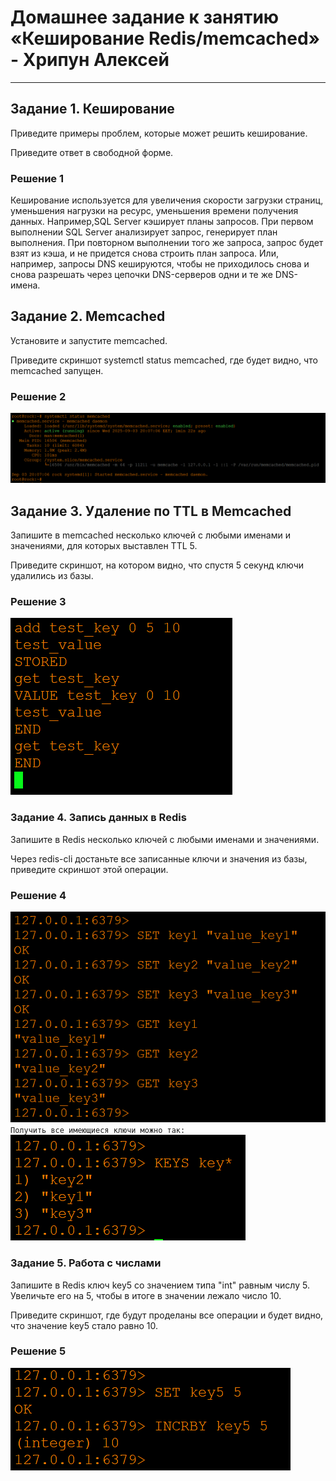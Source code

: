 # Домашнее задание к занятию «Кеширование Redis/memcached» - Хрипун Алексей

---

## Задание 1. Кеширование
Приведите примеры проблем, которые может решить кеширование.

Приведите ответ в свободной форме.

### Решение 1
Кеширование используется для увеличения скорости загрузки страниц, уменьшения нагрузки на ресурс, уменьшения времени получения данных.
Например,SQL Server кэширует планы запросов. При первом выполнении SQL Server анализирует запрос, генерирует план выполнения. При повторном выполнении того же запроса, запрос будет взят из кэша, и не придется снова строить план запроса.
Или, например, запросы DNS кешируются, чтобы не приходилось снова и снова разрешать через цепочки DNS-серверов одни и те же DNS-имена.

## Задание 2. Memcached
Установите и запустите memcached.

Приведите скриншот systemctl status memcached, где будет видно, что memcached запущен.

### Решение 2
![Запуск memcached](img/memcached_status.png)

## Задание 3. Удаление по TTL в Memcached
Запишите в memcached несколько ключей с любыми именами и значениями, для которых выставлен TTL 5.

Приведите скриншот, на котором видно, что спустя 5 секунд ключи удалились из базы.

### Решение 3

![memcached TTL](img/memcashed_ttl.png)

### Задание 4. Запись данных в Redis
Запишите в Redis несколько ключей с любыми именами и значениями.

Через redis-cli достаньте все записанные ключи и значения из базы, приведите скриншот этой операции.

### Решение 4

![REDIS](img/REDIS_set_get.png)
`Получить все имеющиеся ключи можно так:`
![REDISi KEYS](img/REDIS_keys.png)

### Задание 5. Работа с числами
Запишите в Redis ключ key5 со значением типа "int" равным числу 5. Увеличьте его на 5, чтобы в итоге в значении лежало число 10.

Приведите скриншот, где будут проделаны все операции и будет видно, что значение key5 стало равно 10.

### Решение 5
![REDISi INCRBY](img/REDIS_incrby.png)
